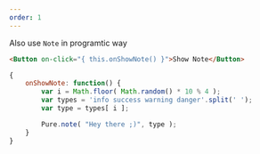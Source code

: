 ```yaml
---
order: 1
---
```


Also use `Note` in programtic way

```html
<Button on-click="{ this.onShowNote() }">Show Note</Button>
```

```js
{
	onShowNote: function() {
		var i = Math.floor( Math.random() * 10 % 4 );
		var types = 'info success warning danger'.split(' ');
		var type = types[ i ];

		Pure.note( "Hey there ;)", type );
	}
}
```
